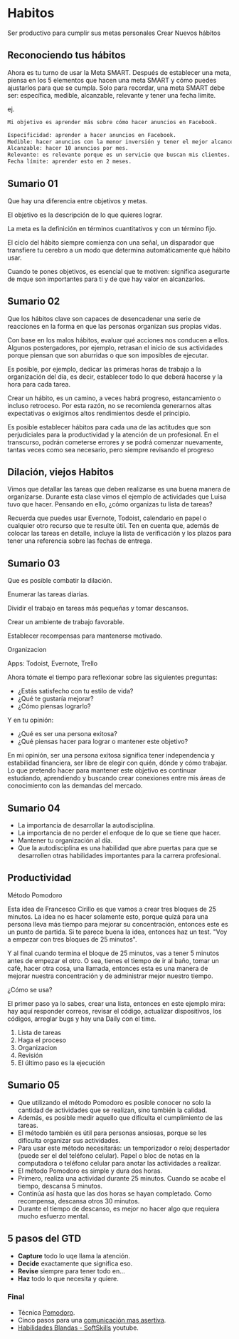 # Habitos

Ser productivo para cumplir sus metas personales
Crear Nuevos hábitos

## Reconociendo tus hábitos

Ahora es tu turno de usar la Meta SMART. Después de establecer una meta, piensa en los 5 elementos que hacen una meta SMART y cómo puedes ajustarlos para que se cumpla. Solo para recordar, una meta SMART debe ser: específica, medible, alcanzable, relevante y tener una fecha límite.

ej.

```txt
Mi objetivo es aprender más sobre cómo hacer anuncios en Facebook.

Especificidad: aprender a hacer anuncios en Facebook.
Medible: hacer anuncios con la menor inversión y tener el mejor alcance.
Alcanzable: hacer 10 anuncios por mes.
Relevante: es relevante porque es un servicio que buscan mis clientes.
Fecha límite: aprender esto en 2 meses.
```

## Sumario 01

Que hay una diferencia entre objetivos y metas.

El objetivo es la descripción de lo que quieres lograr.

La meta es la definición en términos cuantitativos y con un término fijo.

El ciclo del hábito siempre comienza con una señal, un disparador que
transfiere tu cerebro a un modo que determina automáticamente qué hábito usar.

Cuando te pones objetivos, es esencial que te motiven: significa asegurarte de mque son importantes para ti y de que hay valor en alcanzarlos.

## Sumario 02

Que los hábitos clave son capaces de desencadenar una serie de reacciones en la forma en que las personas organizan sus propias vidas.

Con base en los malos hábitos, evaluar qué acciones nos conducen a ellos. Algunos postergadores, por ejemplo, retrasan el inicio de sus actividades porque piensan que son aburridas o que son imposibles de ejecutar.

Es posible, por ejemplo, dedicar las primeras horas de trabajo a la organización del día, es decir, establecer todo lo que deberá hacerse y la hora para cada tarea.

Crear un hábito, es un camino, a veces habrá progreso, estancamiento o incluso retroceso. Por esta razón, no se recomienda generarnos altas expectativas o exigirnos altos rendimientos desde el principio.

Es posible establecer hábitos para cada una de las actitudes que son perjudiciales para la productividad y la atención de un profesional. En el transcurso, podrán cometerse errores y se podrá comenzar nuevamente, tantas veces como sea necesario, pero siempre revisando el progreso
## Dilación, viejos Habitos

Vimos que detallar las tareas que deben realizarse es una buena manera de organizarse. Durante esta clase vimos el ejemplo de actividades que Luisa tuvo que hacer. Pensando en ello, ¿cómo organizas tu lista de tareas?

Recuerda que puedes usar Evernote, Todoist, calendario en papel o cualquier otro recurso que te resulte útil. Ten en cuenta que, además de colocar las tareas en detalle, incluye la lista de verificación y los plazos para tener una referencia sobre las fechas de entrega.
## Sumario 03

Que es posible combatir la dilación.

Enumerar las tareas diarias.

Dividir el trabajo en tareas más pequeñas y tomar descansos.

Crear un ambiente de trabajo favorable.

Establecer recompensas para mantenerse motivado.

Organizacion

Apps: Todoist, Evernote, Trello

Ahora tómate el tiempo para reflexionar sobre las siguientes preguntas:

- ¿Estás satisfecho con tu estilo de vida?
- ¿Qué te gustaría mejorar?
- ¿Cómo piensas lograrlo?

Y en tu opinión:

- ¿Qué es ser una persona exitosa?
- ¿Qué piensas hacer para lograr o mantener este objetivo?

En mi opinión, ser una persona exitosa significa tener independencia y estabilidad financiera, ser libre de elegir con quién, dónde y cómo trabajar. Lo que pretendo hacer para mantener este objetivo es continuar estudiando, aprendiendo y buscando crear conexiones entre mis áreas de conocimiento con las demandas del mercado.

## Sumario 04
- La importancia de desarrollar la autodisciplina.
- La importancia de no perder el enfoque de lo que se tiene que hacer.
- Mantener tu organización al día.
- Que la autodisciplina es una habilidad que abre puertas para que se desarrollen otras habilidades importantes para la carrera profesional.

## Productividad

Método Pomodoro

Esta idea de Francesco Cirillo es que vamos a crear tres bloques de 25 minutos. La idea no es hacer solamente esto, porque quizá para una persona lleva más tiempo para mejorar su concentración, entonces este es un punto de partida. Si te parece buena la idea, entonces haz un test. "Voy a empezar con tres bloques de 25 minutos". 

Y al final cuando termina el bloque de 25 minutos, vas a tener 5 minutos antes de empezar el otro. O sea, tienes el tiempo de ir al baño, tomar un café, hacer otra cosa, una llamada, entonces esta es una manera de mejorar nuestra concentración y de administrar mejor nuestro tiempo.

¿Cómo se usa?

El primer paso ya lo sabes, crear una lista, entonces en este ejemplo mira: hay aquí responder correos, revisar el código, actualizar dispositivos, los códigos, arreglar bugs y hay una Daily con el time.

1. Lista de tareas
2. Haga el proceso
3. Organizacion
4. Revisión
5. El último paso es la ejecución
## Sumario 05

- Que utilizando el método Pomodoro es posible conocer no solo la cantidad de actividades que se realizan, sino también la calidad.
- Además, es posible medir aquello que dificulta el cumplimiento de las tareas.
- El método también es útil para personas ansiosas, porque se les dificulta organizar sus actividades.
- Para usar este método necesitarás: un temporizador o reloj despertador (puede ser el del teléfono celular). Papel o bloc de notas en la computadora o teléfono celular para anotar las actividades a realizar.
- El método Pomodoro es simple y dura dos horas.
- Primero, realiza una actividad durante 25 minutos. Cuando se acabe el tiempo, descansa 5 minutos.
- Continúa así hasta que las dos horas se hayan completado. Como recompensa, descansa otros 30 minutos.
- Durante el tiempo de descanso, es mejor no hacer algo que requiera mucho esfuerzo mental.

## 5 pasos del GTD

- **Capture** todo lo uqe llama la atención.
- **Decide** exactamente que significa eso.
- **Revise** siempre para tener todo en...
- **Haz** todo lo que necesita y quiere.

### Final

- Técnica [Pomodoro](https://www.aluracursos.com/blog/tecnica-pomodoro-gestiona-tu-tiempo-con-sencillez).
- Cinco pasos para una [comunicación mas asertiva](https://www.aluracursos.com/blog/5-pasos-para-una-comunicacion-mas-asertiva).
- [Habilidades Blandas - SoftSkills](https://www.youtube.com/watch?v=vhwspfvI52k) youtube.

